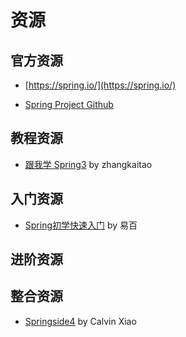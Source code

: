 # 资源

## 官方资源

- [https://spring.io/](https://spring.io/)

- [Spring Project Github](https://github.com/spring-projects)


## 教程资源

- [跟我学 Spring3](http://jinnianshilongnian.iteye.com/blog/1482071) by zhangkaitao

## 入门资源

- [Spring初学快速入门](http://www.yiibai.com/spring/spring-tutorial-for-beginners.html) by 易百

## 进阶资源

## 整合资源

- [Springside4](https://github.com/springside/springside4) by Calvin Xiao